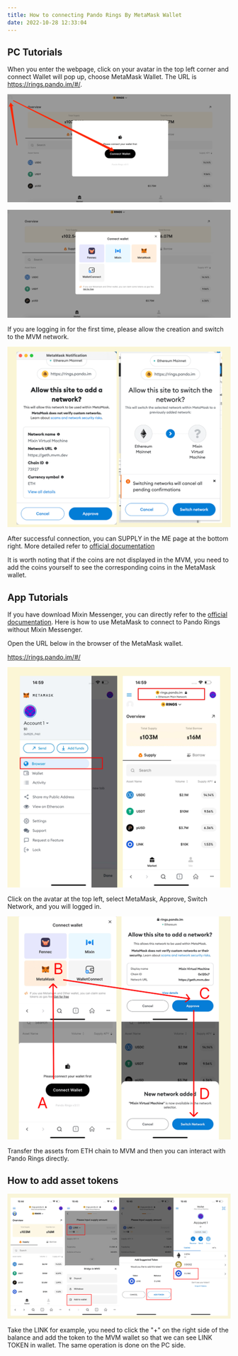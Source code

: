 ```yaml
---
title: How to connecting Pando Rings By MetaMask Wallet
date: 2022-10-28 12:33:04
---
```


## PC Tutorials

When you enter the webpage, click on your avatar in the top left corner and connect Wallet will pop up, choose MetaMask Wallet. The URL is https://rings.pando.im/#/.

![](../assets/281.png)

![](../assets/282.png)

If you are logging in for the first time, please allow the creation and switch to the MVM network.

![](../assets/283.png)

After successful connection, you can SUPPLY in the ME page at the bottom right. More detailed refer to [official documentation](https://docs.pando.im/docs/rings/tutorials/how-to-supply)

It is worth noting that if the coins are not displayed in the MVM, you need to add the coins yourself to see the corresponding coins in the MetaMask wallet.



## App Tutorials

If you have download Mixin Messenger, you can directly refer to the [official documentation](https://docs.pando.im/docs/rings/tutorials/rings-get-started). Here is how to use MetaMask to connect to Pando Rings without Mixin Messenger.

Open the URL below in the browser of the MetaMask wallet.

https://rings.pando.im/#/

![](../assets/284.jpeg)

Click on the avatar at the top left, select MetaMask, Approve, Switch Network, and you will logged in.

![](../assets/285.png)

Transfer the assets from ETH chain to MVM and then you can interact with Pando Rings directly.

## How to add asset tokens

![](../assets/addtoken.png)

Take the LINK for example, you need to click the "+" on the right side of the balance and add the token to the MVM wallet so that we can see LINK TOKEN in wallet. The same operation is done on the PC side. 

